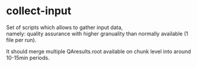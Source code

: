 # collect-input

Set of scripts which allows to gather input data,  
namely: quality assurance with higher granuality than normally available (1 file per run).

It should merge multiple QAresults.root available on chunk level into around 10-15min periods.
